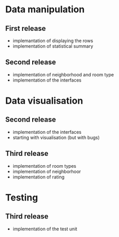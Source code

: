 # Data manipulation
## First release
- implemantation of displaying the rows
- implementation of statistical summary

## Second release
- implementation of neighborhood and room type
- implementation of the interfaces

# Data visualisation
## Second release
- implementation of the interfaces
- starting with visualisation (but with bugs)

## Third release
- implementation of room types
- implementation of neighborhoor
- implementation of rating

# Testing
## Third release
- implementation of the test unit
  
